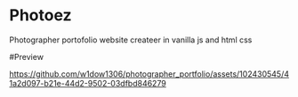 
# Photoez

Photographer portofolio website createer in  vanilla js and html css


#Preview


https://github.com/w1dow1306/photographer_portfolio/assets/102430545/41a2d097-b21e-44d2-9502-03dfbd846279

